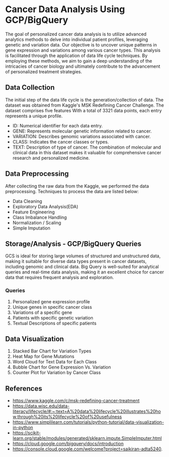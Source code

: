 # Cancer Data Analysis Using GCP/BigQuery
The goal of personalized cancer data analysis is to utilize advanced analytics methods to delve into individual patient profiles, leveraging genetic and variation data. Our objective is to uncover unique patterns in gene expression and variations among various cancer types. This analysis is facilitated through the application of data life cycle techniques. By employing these methods, we aim to gain a deep understanding of the intricacies of cancer biology and ultimately contribute to the advancement of personalized treatment strategies.
## Data Collection
The initial step of the data life cycle is the generation/collection of data. The dataset was obtained from Kaggle's MSK Redefining Cancer Challenge.
The dataset comprises five features With a total of 3321 data points, each entry represents a unique profile.
  - ID: Numerical identifier for each data entry.
  - GENE: Represents molecular genetic information related to cancer.
  - VARIATION: Describes genomic variations associated with cancer.
  - CLASS: Indicates the cancer classes or types.
  - TEXT: Description of type of cancer.
The combination of molecular and clinical data in this dataset makes it valuable for comprehensive cancer research and personalized medicine.
## Data Preprocessing
After collecting the raw data from the Kaggle, we performed the data preprocessing. Techniques to process the data are listed below: 
- Data Cleaning
- Exploratory Data Analysis(EDA)
- Feature Engineering
- Class Imbalance Handling
- Normalization / Scaling
- Simple Imputation
## Storage/Analysis - GCP/BigQuery Queries
GCS is ideal for storing large volumes of structured and unstructured data, making it suitable for diverse data types present in cancer datasets, including genomic and clinical data.
Big Query is well-suited for analytical queries and real-time data analysis, making it an excellent choice for cancer data that requires frequent analysis and exploration.
### Queries
1. Personalized gene expression profile
2. Unique genes in specific cancer class
3. Variations of a specific gene
4. Patients with specific genetic variation
5. Textual Descriptions of specific patients
## Data Visualization
1. Stacked Bar Chart for Variation Types
2. Heat Map for Gene Mutations
3. Word Cloud for Text Data for Each Class
4. Bubble Chart for Gene Expression Vs. Variation
5. Counter Plot for Variation by Cancer Class
## References
- https://www.kaggle.com/c/msk-redefining-cancer-treatment
- https://data.wisc.edu/data-literacy/lifecycle/#:~:text=A%20data%20lifecycle%20illustrates%20how,through%20its%20lifecycle%20of%20usefulness
- https://www.simplilearn.com/tutorials/python-tutorial/data-visualization-in-python
- https://scikit-learn.org/stable/modules/generated/sklearn.impute.SimpleImputer.html
- https://cloud.google.com/bigquery/docs/introduction
- https://console.cloud.google.com/welcome?project=saikiran-adta5240. 



